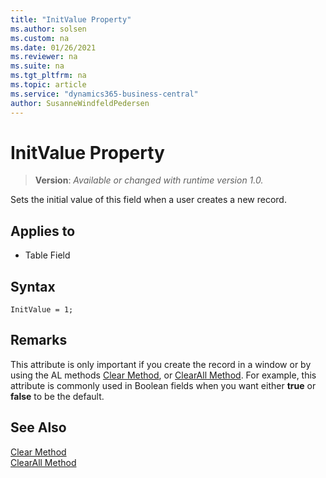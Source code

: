 ```yaml
---
title: "InitValue Property"
ms.author: solsen
ms.custom: na
ms.date: 01/26/2021
ms.reviewer: na
ms.suite: na
ms.tgt_pltfrm: na
ms.topic: article
ms.service: "dynamics365-business-central"
author: SusanneWindfeldPedersen
---
```

[//]: # (START>DO_NOT_EDIT)
[//]: # (IMPORTANT:Do not edit any of the content between here and the END>DO_NOT_EDIT.)
[//]: # (Any modifications should be made in the .xml files in the ModernDev repo.)
# InitValue Property
> **Version**: _Available or changed with runtime version 1.0._

Sets the initial value of this field when a user creates a new record.

## Applies to
-   Table Field

[//]: # (IMPORTANT: END>DO_NOT_EDIT)


## Syntax

```AL
InitValue = 1;
```
 
## Remarks

This attribute is only important if you create the record in a window or by using the AL methods [Clear Method](../methods-auto/system/system-clear-joker-method.md), or [ClearAll Method](../methods-auto/system/system-clearall-method.md). For example, this attribute is commonly used in Boolean fields when you want either **true** or **false** to be the default.  
  
## See Also

[Clear Method](../methods-auto/system/system-clear-joker-method.md)   
[ClearAll Method](../methods-auto/system/system-clearall-method.md)